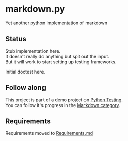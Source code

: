markdown.py
===========

Yet another python implementation of markdown

## Status
Stub implementation here.  
It doesn't really do anything but spit out the input.  
But it will work to start setting up testing frameworks.

Initial doctest here.

## Follow along
This project is part of a demo project on [Python Testing](http://pythontesting.net).   
You can follow it's progress in the [Markdown category](http://pythontesting.net/category/markdown/).

## Requirements
Requirements moved to [Requirements.md](blob/master/Requirements.md)

